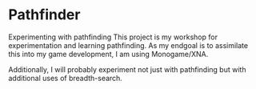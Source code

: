 # Pathfinder
Experimenting with pathfinding
This project is my workshop for experimentation and learning pathfinding.
As my endgoal is to assimilate this into my game development, I am using Monogame/XNA.

Additionally, I will probably experiment not just with pathfinding but with additional uses of breadth-search.
